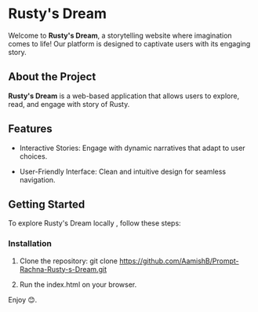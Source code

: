 # Rusty's Dream

Welcome to **Rusty's Dream**, a storytelling website where imagination comes to life! Our platform is designed to captivate users with its engaging story.

## About the Project

**Rusty's Dream** is a web-based application that allows users to explore, read, and engage with story of Rusty.

## Features

- Interactive Stories: Engage with dynamic narratives that adapt to user choices.

- User-Friendly Interface: Clean and intuitive design for seamless navigation.

## Getting Started

To explore Rusty's Dream locally , follow these steps:

### Installation


1. Clone the repository:
    git clone https://github.com/AamishB/Prompt-Rachna-Rusty-s-Dream.git

2. Run the index.html on your browser.


Enjoy 😊.

